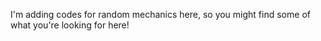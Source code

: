 I'm adding codes for random mechanics here, so you might find some of what you're looking for here!
